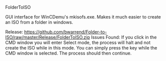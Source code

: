 FolderToISO

GUI interface for WinCDemu's mkisofs.exe.  Makes it much easier to create an ISO from a folder in windows.

Release:
https://github.com/bwarrend/Folder-to-ISO/raw/master/Release/FolderToISO.zip
Issues Found: If you click in the CMD window you will enter Select mode, the process will halt and not create the ISO while in this mode.  You can simply press the <Enter> key while the CMD window is selected.  The process should then continue. 